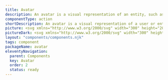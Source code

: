 ```yaml
---
title: Avatar
description: An avatar is a visual representation of an entity, such as a user or an organization.
componentType: action
shortDescription: An avatar is a visual representation of a user or entity.
picture: <svg xmlns="http://www.w3.org/2000/svg" width="300" height="200" fill="none" aria-labelledby="avatarTitle avatarDesc" role="img"><title id="avatarTitle">Illustration of the avatar component.</title><desc id="avatarDesc">An illustrated avatar component representing avatar component card.</desc><path fill="#36F" d="M164.568 71.5A11.003 11.003 0 0 0 164 75c0 6.075 4.925 11 11 11 1.223 0 2.4-.2 3.499-.568A31.866 31.866 0 0 1 182 100c0 17.673-14.327 32-32 32-17.673 0-32-14.327-32-32 0-17.673 14.327-32 32-32a31.86 31.86 0 0 1 14.568 3.5Z"/><rect width="18" height="18" x="166" y="66" fill="#FF575C" rx="9"/><path fill="#F4F4F4" d="M141.66 111.384c-1.365 0-2.731-.256-4.096-.768a11.177 11.177 0 0 1-3.616-2.24l2.688-3.232a10.06 10.06 0 0 0 2.496 1.568c.917.405 1.803.608 2.656.608.981 0 1.707-.181 2.176-.544.491-.363.736-.853.736-1.472 0-.661-.277-1.141-.832-1.44-.533-.32-1.259-.672-2.176-1.056l-2.72-1.152a9.24 9.24 0 0 1-2.016-1.184 6.133 6.133 0 0 1-1.568-1.888c-.405-.747-.608-1.621-.608-2.624 0-1.152.309-2.197.928-3.136.64-.939 1.515-1.685 2.624-2.24 1.131-.555 2.421-.832 3.872-.832 1.195 0 2.389.235 3.584.704a9.077 9.077 0 0 1 3.136 2.048l-2.4 2.976c-.683-.533-1.365-.939-2.048-1.216-.683-.299-1.44-.448-2.272-.448-.811 0-1.461.17-1.952.512-.469.32-.704.779-.704 1.376 0 .64.299 1.12.896 1.44.619.32 1.376.661 2.272 1.024l2.688 1.088c1.259.512 2.261 1.216 3.008 2.112.747.896 1.12 2.08 1.12 3.552a5.883 5.883 0 0 1-.928 3.2c-.619.981-1.515 1.771-2.688 2.368-1.173.597-2.592.896-4.256.896ZM153.073 111V90.136h4.704v16.896h8.256V111h-12.96Z"/></svg>
pictureDark: <svg xmlns="http://www.w3.org/2000/svg" width="300" height="200" fill="none" aria-labelledby="avatarDarkTitle avatarDarkDesc" role="img"><title id="avatarDarkTitle">Illustration of the avatar component.</title><desc id="avatarDarkDesc">An illustrated avatar component representing avatar component card.</desc><path fill="#5985FF" d="M164.568 71.5A11.003 11.003 0 0 0 164 75c0 6.075 4.925 11 11 11 1.223 0 2.4-.2 3.499-.568A31.866 31.866 0 0 1 182 100c0 17.673-14.327 32-32 32-17.673 0-32-14.327-32-32 0-17.673 14.327-32 32-32a31.86 31.86 0 0 1 14.568 3.5Z"/><rect width="18" height="18" x="166" y="66" fill="#FF575C" rx="9"/><path fill="#222" d="M141.66 111.384c-1.365 0-2.731-.256-4.096-.768a11.177 11.177 0 0 1-3.616-2.24l2.688-3.232a10.06 10.06 0 0 0 2.496 1.568c.917.405 1.803.608 2.656.608.981 0 1.707-.181 2.176-.544.491-.363.736-.853.736-1.472 0-.661-.277-1.141-.832-1.44-.533-.32-1.259-.672-2.176-1.056l-2.72-1.152a9.24 9.24 0 0 1-2.016-1.184 6.133 6.133 0 0 1-1.568-1.888c-.405-.747-.608-1.621-.608-2.624 0-1.152.309-2.197.928-3.136.64-.939 1.515-1.685 2.624-2.24 1.131-.555 2.421-.832 3.872-.832 1.195 0 2.389.235 3.584.704a9.077 9.077 0 0 1 3.136 2.048l-2.4 2.976c-.683-.533-1.365-.939-2.048-1.216-.683-.299-1.44-.448-2.272-.448-.811 0-1.461.17-1.952.512-.469.32-.704.779-.704 1.376 0 .64.299 1.12.896 1.44.619.32 1.376.661 2.272 1.024l2.688 1.088c1.259.512 2.261 1.216 3.008 2.112.747.896 1.12 2.08 1.12 3.552a5.883 5.883 0 0 1-.928 3.2c-.619.981-1.515 1.771-2.688 2.368-1.173.597-2.592.896-4.256.896ZM153.073 111V90.136h4.704v16.896h8.256V111h-12.96Z"/></svg>
layout: "components/components.njk"
tags: component
packageName: avatar
eleventyNavigation:
  parent: Components
  key: Avatar
  order: 2
  status: ready
---
```


